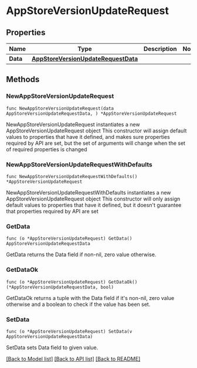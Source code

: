 # AppStoreVersionUpdateRequest

## Properties

Name | Type | Description | Notes
------------ | ------------- | ------------- | -------------
**Data** | [**AppStoreVersionUpdateRequestData**](AppStoreVersionUpdateRequest_data.md) |  | 

## Methods

### NewAppStoreVersionUpdateRequest

`func NewAppStoreVersionUpdateRequest(data AppStoreVersionUpdateRequestData, ) *AppStoreVersionUpdateRequest`

NewAppStoreVersionUpdateRequest instantiates a new AppStoreVersionUpdateRequest object
This constructor will assign default values to properties that have it defined,
and makes sure properties required by API are set, but the set of arguments
will change when the set of required properties is changed

### NewAppStoreVersionUpdateRequestWithDefaults

`func NewAppStoreVersionUpdateRequestWithDefaults() *AppStoreVersionUpdateRequest`

NewAppStoreVersionUpdateRequestWithDefaults instantiates a new AppStoreVersionUpdateRequest object
This constructor will only assign default values to properties that have it defined,
but it doesn't guarantee that properties required by API are set

### GetData

`func (o *AppStoreVersionUpdateRequest) GetData() AppStoreVersionUpdateRequestData`

GetData returns the Data field if non-nil, zero value otherwise.

### GetDataOk

`func (o *AppStoreVersionUpdateRequest) GetDataOk() (*AppStoreVersionUpdateRequestData, bool)`

GetDataOk returns a tuple with the Data field if it's non-nil, zero value otherwise
and a boolean to check if the value has been set.

### SetData

`func (o *AppStoreVersionUpdateRequest) SetData(v AppStoreVersionUpdateRequestData)`

SetData sets Data field to given value.



[[Back to Model list]](../README.md#documentation-for-models) [[Back to API list]](../README.md#documentation-for-api-endpoints) [[Back to README]](../README.md)


